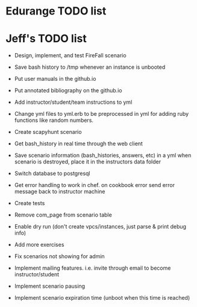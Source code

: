 # Edurange TODO list

# Jeff's TODO list

- Design, implement, and test FireFall scenario

- Save bash history to /tmp whenever an instance is unbooted

- Put user manuals in the github.io

- Put annotated bibliography on the github.io



- Add instructor/student/team instructions to yml

- Change yml files to yml.erb to be preprocessed in yml for adding ruby functions like random numbers.

- Create scapyhunt scenario

- Get bash_history in real time through the web client

- Save scenario information (bash_histories, answers, etc) in a yml when scenario is destroyed, place it in the instructors data folder

- Switch database to postgresql

- Get error handling to work in chef. on cookbook error send error message back to instructor machine

- Create tests

- Remove com_page from scenario table

- Enable dry run (don't create vpcs/instances, just parse & print debug info)

- Add more exercises

- Fix scenarios not showing for admin

- Implement mailing features. i.e. invite through email to become instructor/student

- Implement scenario pausing

- Implement scenario expiration time (unboot when this time is reached)